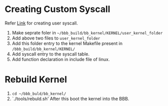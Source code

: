 # Creating Custom Syscall
Refer [Link](https://medium.com/@ssreehari/implementing-a-system-call-in-linux-kernel-4-7-1-6f98250a8c38) for creating user syscall.<br>
  1. Make seprate foler in `~/bbb_build/bb_kernel/KERNEL/user_kernel_folder`<br>
  2. Add above two files to `user_kernel_folder`<br>
  3. Add this folder entry to the kernel Makefile present in `/bbb_build/bb_kernel/KERNEL/`<br>
  4. Add syscall entry to the syscall table.<br>
  5. Add function declaration in include file of linux.<br>
# Rebuild Kernel
  1. `cd ~/bbb_buld/bb_kernel/`
  2. `./tools/rebuld.sh'
  After this boot the kernel into the BBB.

